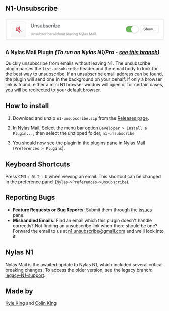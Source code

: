 ## N1-Unsubscribe

![Unsubscribe: unsubscribe without leaving Nylas Mail](plugin.png)

### A Nylas Mail Plugin *(To run on Nylas N1/Pro - [see this branch](https://github.com/colinking/n1-unsubscribe/tree/legacy-N1-support))*

Quickly unsubscribe from emails without leaving N1. The unsubscribe plugin parses the `list-unsubscribe` header and the email body to look for the best way to unsubscribe. If an unsubscribe email address can be found, the plugin will send one in the background on your behalf. If only a browser link is found, either a mini N1 browser window will open or for certain cases, you will be redirected to your default browser.

## How to install

1. Download and unzip `n1-unsubscribe.zip` from the [Releases page](https://github.com/colinking/n1-unsubscribe/releases/latest).

2. In Nylas Mail, Select the menu bar option `Developer > Install a Plugin...`, then select the unzipped folder, `n1-unsubscribe`

3. You should now see the plugin in the plugins pane in Nylas Mail (`Preferences > Plugins`).

## Keyboard Shortcuts

Press <kbd>CMD</kbd> + <kbd>ALT</kbd> + <kbd>U</kbd> when viewing an email. This shortcut can be changed in the preference panel (`Nylas->Preferences->Unsubscribe`).

## Reporting Bugs

- **Feature Requests or Bug Reports**: Submit them through the [issues](issues) pane.
- **Mishandled Emails**: Find an email which this plugin doesn't handle correctly? Not finding an unsubscribe link when there should be one? Forward the email to us at <a href="mailto:n1.unsubscribe@gmail.com">n1.unsubscribe@gmail.com</a> and we'll look into it.

## Nylas N1

Nylas Mail is the awaited update to Nylas N1, which included several critical breaking changes. To access the older version, see the legacy branch: [legacy-N1-support](https://github.com/colinking/n1-unsubscribe/tree/legacy-N1-support).

## Made by

[Kyle King](http://kyleking.me) and [Colin King](http://colinking.co)
